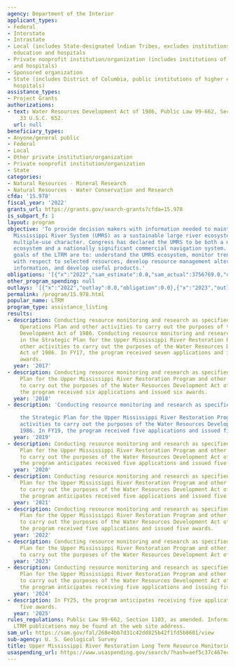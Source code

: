 ```yaml
---
agency: Department of the Interior
applicant_types:
- Federal
- Interstate
- Intrastate
- Local (includes State-designated lndian Tribes, excludes institutions of higher
  education and hospitals
- Private nonprofit institution/organization (includes institutions of higher education
  and hospitals)
- Sponsored organization
- State (includes District of Columbia, public institutions of higher education and
  hospitals)
assistance_types:
- Project Grants
authorizations:
- text: Water Resources Development Act of 1986, Public Law 99-662, Section 1103,
    33 U.S.C. 652.
  url: null
beneficiary_types:
- Anyone/general public
- Federal
- Local
- Other private institution/organization
- Private nonprofit institution/organization
- State
categories:
- Natural Resources - Mineral Research
- Natural Resources - Water Conservation and Research
cfda: '15.978'
fiscal_year: '2022'
grants_url: https://grants.gov/search-grants?cfda=15.978
is_subpart_f: 1
layout: program
objective: 'To provide decision makers with information needed to maintain the Upper
  Mississippi River System (UMRS) as a sustainable large river ecosystem given its
  multiple-use character. Congress has declared the UMRS to be both a nationally significant
  ecosystem and a nationally significant commercial navigation system. The long-term
  goals of the LTRM are to: understand the UMRS ecosystem, monitor trends and effects
  with respect to selected resources, develop resource management alternatives, manage
  information, and develop useful products.'
obligations: '[{"x":"2022","sam_estimate":0.0,"sam_actual":3756769.0,"usa_spending_actual":3756449.0},{"x":"2023","sam_estimate":0.0,"sam_actual":4066591.0,"usa_spending_actual":4068987.0},{"x":"2024","sam_estimate":5094316.0,"sam_actual":0.0,"usa_spending_actual":5052388.37}]'
other_program_spending: null
outlays: '[{"x":"2022","outlay":0.0,"obligation":0.0},{"x":"2023","outlay":0.0,"obligation":0.0},{"x":"2024","outlay":2476174.38,"obligation":5096716.0}]'
permalink: /program/15.978.html
popular_name: LTRM
program_type: assistance_listing
results:
- description: Conducting resource monitoring and research as specified in the LTRM
    Operations Plan and other activities to carry out the purposes of the Water Resources
    Development Act of 1986. Conducting resource monitoring and research as specified
    in the Strategic Plan for the Upper Mississippi River Restoration Program and
    other activities to carry out the purposes of the Water Resources Development
    Act of 1986. In FY17, the program received seven applications and issued seven
    awards.
  year: '2017'
- description: Conducting resource monitoring and research as specified in the Strategic
    Plan for the Upper Mississippi River Restoration Program and other activities
    to carry out the purposes of the Water Resources Development Act of 1986. In FY18,
    the program received six applications and issued six awards.
  year: '2018'
- description: 'Conducting resource monitoring and research as specified in

    the Strategic Plan for the Upper Mississippi River Restoration Program and other
    activities to carry out the purposes of the Water Resources Development Act of
    1986. In FY19, the program received five applications and issued five awards.'
  year: '2019'
- description: Conducting resource monitoring and research as specified in the Strategic
    Plan for the Upper Mississippi River Restoration Program and other activities
    to carry out the purposes of the Water Resources Development Act of 1986. In FY20,
    the program anticipates received five applications and issued five awards.
  year: '2020'
- description: Conducting resource monitoring and research as specified in the Strategic
    Plan for the Upper Mississippi River Restoration Program and other activities
    to carry out the purposes of the Water Resources Development Act of 1986. In FY21,
    the program anticipates received five applications and issued five awards.
  year: '2021'
- description: Conducting resource monitoring and research as specified in the Strategic
    Plan for the Upper Mississippi River Restoration Program and other activities
    to carry out the purposes of the Water Resources Development Act of 1986. In FY22,
    the program received five applications and issued five awards.
  year: '2022'
- description: Conducting resource monitoring and research as specified in the Strategic
    Plan for the Upper Mississippi River Restoration Program and other activities
    to carry out the purposes of the Water Resources Development Act of 1986.
  year: '2023'
- description: Conducting resource monitoring and research as specified in the Strategic
    Plan for the Upper Mississippi River Restoration Program and other activities
    to carry out the purposes of the Water Resources Development Act of 1986. In FY24,
    the program anticipates receiving five applications and issuing five awards.
  year: '2024'
- description: In FY25, the program anticipates receiving five applications and issuing
    five awards.
  year: '2025'
rules_regulations: Public Law 99-662, Section 1103, as amended. Information regarding
  LTRM publications may be found at the web site address.
sam_url: https://sam.gov/fal/268e4bb7d31c42dd825b42f1fd5b8601/view
sub-agency: U. S. Geological Survey
title: Upper Mississippi River Restoration Long Term Resource Monitoring
usaspending_url: https://www.usaspending.gov/search/?hash=aef5c37c467ec2152f4fd4af7aae7029
---
```

